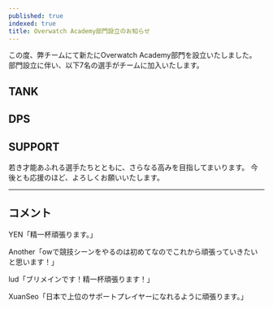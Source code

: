 ```yaml
---
published: true
indexed: true
title: Overwatch Academy部門設立のお知らせ
---
```


<script>
	import Member from '$lib/components/news/util/Member.svelte';

	const TANKS = [
		{
			name: 'MOL',
			socials: { twitter: 'moruka0824' }
		}
	];

	const DPS = [
		{
			name: 'YEN',
			socials: { twitter: 'yen_0w' }
		},
		{
			name: 'Another',
			socials: {
				twitter: 'Another3354',
				twitch: 'another_1025'
			}
		},
		{
			name: 'tino',
			socials: {
				twitter: 'rqa_j',
				twitch: 'rqa_ow'
			}
		}
	];

	const SUPPORTS = [
		{
			name: 'lud',
			socials: { twitter: 'Luvica_Lore' }
		},
		{
			name: 'XuanSeo',
			socials: {
				twitter: 'XuanSeo_OW',
				twitch: 'XuanSeo'
			}
		},
		{
			name: 'hotaro',
			socials: {
				twitter: 'Hotaro_ow',
				twitch: 'hotaro_ow'
			}
		}
	];
</script>

この度、弊チームにて新たにOverwatch Academy部門を設立いたしました。
部門設立に伴い、以下7名の選手がチームに加入いたします。

## TANK

<Member members={TANKS} />

## DPS

<Member members={DPS} />

## SUPPORT

<Member members={SUPPORTS} />

若き才能あふれる選手たちとともに、さらなる高みを目指してまいります。
今後とも応援のほど、よろしくお願いいたします。

---

## コメント

<!-- MOL「」 -->

YEN「精一杯頑張ります。」

<!-- tino「」 -->

Another「owで競技シーンをやるのは初めてなのでこれから頑張っていきたいと思います！」

lud「ブリメインです！精一杯頑張ります！」

XuanSeo「日本で上位のサポートプレイヤーになれるように頑張ります。」

<!-- hotaro「」 -->
